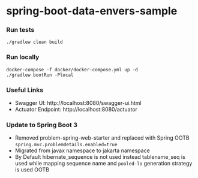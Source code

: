 # spring-boot-data-envers-sample

### Run tests

`./gradlew clean build`

### Run locally

```
docker-compose -f docker/docker-compose.yml up -d
./gradlew bootRun -Plocal
```

### Useful Links

* Swagger UI: http://localhost:8080/swagger-ui.html
* Actuator Endpoint: http://localhost:8080/actuator

### Update to Spring Boot 3

* Removed problem-spring-web-starter and replaced with Spring OOTB `spring.mvc.problemdetails.enabled=true`
* Migrated from javax namespace to jakarta namespace
* By Default hibernate\_sequence is not used instead tablename\_seq is used while mapping sequence name and `pooled-lo` generation strategy is used OOTB
